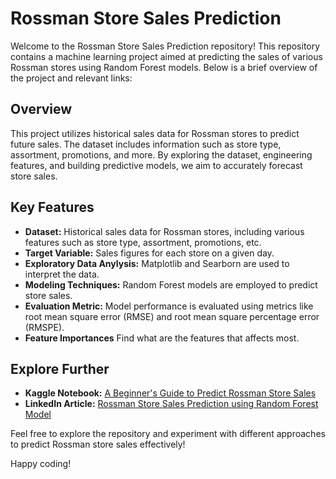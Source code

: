 # Rossman Store Sales Prediction

Welcome to the Rossman Store Sales Prediction repository! This repository contains a machine learning project aimed at predicting the sales of various Rossman stores using Random Forest models. Below is a brief overview of the project and relevant links:

## Overview

This project utilizes historical sales data for Rossman stores to predict future sales. The dataset includes information such as store type, assortment, promotions, and more. By exploring the dataset, engineering features, and building predictive models, we aim to accurately forecast store sales.

## Key Features

- **Dataset:** Historical sales data for Rossman stores, including various features such as store type, assortment, promotions, etc.
- **Target Variable:** Sales figures for each store on a given day.
- **Exploratory Data Anylysis:** Matplotlib and Searborn are used to interpret the data. 
- **Modeling Techniques:** Random Forest models are employed to predict store sales.
- **Evaluation Metric:** Model performance is evaluated using metrics like root mean square error (RMSE) and root mean square percentage error (RMSPE).
- **Feature Importances** Find what are the features that affects most. 

## Explore Further

- **Kaggle Notebook:** [A Beginner's Guide to Predict Rossman Store Sales](https://www.kaggle.com/code/mdniazulislamroky/a-beginner-s-guide-to-predict-rossman-store-sales)
- **LinkedIn Article:** [Rossman Store Sales Prediction using Random Forest Model](https://www.linkedin.com/pulse/rossmann-store-sales-prediction-using-random-forest-model-roky-yciuc)

Feel free to explore the repository and experiment with different approaches to predict Rossman store sales effectively!

Happy coding!
